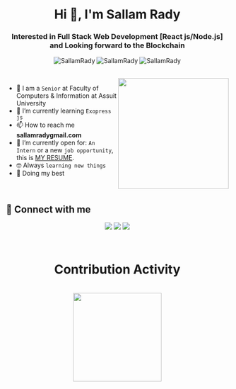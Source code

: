 <h1 align="center">Hi 👋, I'm Sallam Rady</h1>
<h3 align="center">Interested in Full Stack Web Development [React js/Node.js] and Looking forward to the Blockchain</h3>

<p align="center"> 
     <img src="https://komarev.com/ghpvc/?username=SallamRady&label=Profile%20views&color=0e75b6&style=flat" alt="SallamRady" />
		   <img src="https://badges.pufler.dev/repos/SallamRady" alt="SallamRady" />
		   <img src="https://img.shields.io/github/followers/SallamRady?label=Followers" alt="SallamRady" />
</p>
<br>
<img align="right" src="https://user-images.githubusercontent.com/63050133/156676671-d5b2e362-97d4-4404-9447-dd71ddfea82f.gif" width = 250px/>

- :school: I am a `Senior` at Faculty of Computers & Information at Assuit University
- 🌱 I’m currently learning `Exopress js`
- 📫 How to reach me **sallamradygmail.com**
- :thinking: I’m currently open for: `An Intern` or a new `job opportunity`, this is [MY RESUME](https://drive.google.com/file/d/1bUb7j_gM4Cr_UeFtuiKl_2HQ7zC5u5v9/view?usp=sharing).
- :nerd_face: Always `learning new things`
- 🐼 Doing my best 

<br>

## 📩 Connect with me
<p align="center">
    <a href="mailto:sallamrady@gmail.com" title="Gmail"><img src="https://img.shields.io/badge/gmail-%23F05033.svg?style=for-the-badge&logo=gmail&logoColor=white"/></a>  
<a href="https://www.facebook.com/profile.php?id=100027602181452" title="Facebook"><img src="https://img.shields.io/badge/Facebook-%231877F2.svg?style=for-the-badge&logo=Facebook&logoColor=white"/></a>
    <a href="http://www.linkedin.com/in/sallam-rady-ramadan" title="LinkedIn"><img src="https://img.shields.io/badge/linkedin-%230077B5.svg?style=for-the-badge&logo=linkedin&logoColor=white"/></a>  
</p>

<br/>
  <div align=center>
            <h1>Contribution Activity</h1>    <br>
            <img id="item" src="https://github-readme-stats.vercel.app/api?username=SallamRady&title_color=6FDA44&text_color=FFFFFF&show_icons=true&icon_color=6FDA44&include_all_commits=true&count_private=true&theme=dark" height="200"/>
  </div>
